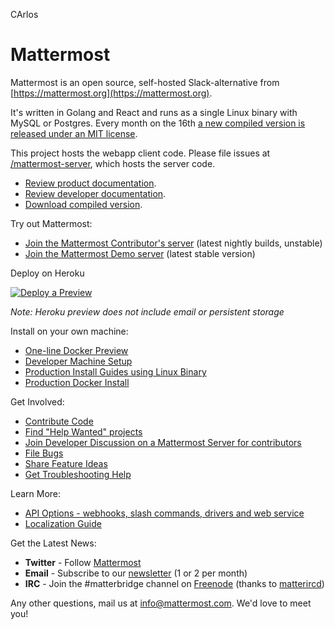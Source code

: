 CArlos
# Mattermost

Mattermost is an open source, self-hosted Slack-alternative from [https://mattermost.org](https://mattermost.org).

It's written in Golang and React and runs as a single Linux binary with MySQL or Postgres. Every month on the 16th [a new compiled version is released under an MIT license](https://www.mattermost.org/download/).

This project hosts the webapp client code. Please file issues at [/mattermost-server](https://github.com/mattermost/mattermost-server), which hosts the server code.

- [Review product documentation](http://docs.mattermost.com/).
- [Review developer documentation](https://developers.mattermost.com/).
- [Download compiled version](https://mattermost.org/download).

Try out Mattermost: 

- [Join the Mattermost Contributor's server](https://pre-release.mattermost.com/) (latest nightly builds, unstable)
- [Join the Mattermost Demo server](https://demo.mattermost.com) (latest stable version)

Deploy on Heroku 

[![Deploy a Preview](https://www.herokucdn.com/deploy/button.svg)](https://heroku.com/deploy?template=https://github.com/mattermost/mattermost-heroku)

_Note: Heroku preview does not include email or persistent storage_

Install on your own machine: 

- [One-line Docker Preview](http://docs.mattermost.com/install/docker-local-machine.html#one-line-docker-install) 
- [Developer Machine Setup](https://docs.mattermost.com/developer/dev-setup.html)
- [Production Install Guides using Linux Binary](http://www.mattermost.org/installation/)
- [Production Docker Install](https://docs.mattermost.com/install/prod-docker.html) 

Get Involved:

- [Contribute Code](http://docs.mattermost.com/developer/contribution-guide.html)
- [Find "Help Wanted" projects](https://mattermost.atlassian.net/issues/?filter=10101)
- [Join Developer Discussion on a Mattermost Server for contributors](https://pre-release.mattermost.com/signup_user_complete/?id=f1924a8db44ff3bb41c96424cdc20676)
- [File Bugs](http://www.mattermost.org/filing-issues/)
- [Share Feature Ideas](http://www.mattermost.org/feature-requests/)
- [Get Troubleshooting Help](https://forum.mattermost.org/t/how-to-use-the-troubleshooting-forum/150)

Learn More:

- [API Options - webhooks, slash commands, drivers and web service](http://docs.mattermost.com/developer/api.html)
- [Localization Guide](http://docs.mattermost.com/developer/localization.html#translation-process)

Get the Latest News:

- **Twitter** - Follow [Mattermost](https://twitter.com/Mattermost)
- **Email** - Subscribe to our [newsletter](http://mattermost.us11.list-manage.com/subscribe?u=6cdba22349ae374e188e7ab8e&id=2add1c8034) (1 or 2 per month)
- **IRC** - Join the #matterbridge channel on [Freenode](https://freenode.net/) (thanks to [matterircd](https://github.com/42wim/matterircd))

Any other questions, mail us at info@mattermost.com. We'd love to meet you!
